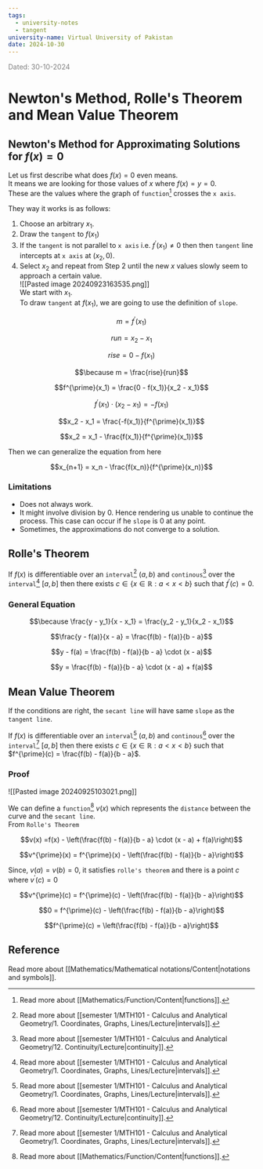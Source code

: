 ```yaml
---
tags:
  - university-notes
  - tangent
university-name: Virtual University of Pakistan
date: 2024-10-30
---
```


<span style="color: gray;">Dated: 30-10-2024</span>

# Newton's Method, Rolle's Theorem and Mean Value Theorem

## Newton's Method for Approximating Solutions for $f(x) = 0$

Let us first describe what does $f(x) = 0$ even means.  
It means we are looking for those values of $x$ where $f(x) = y = 0$.  
These are the values where the graph of `function`[^1] crosses the `x axis`.

They way it works is as follows:

1. Choose an arbitrary $x_1$.
2. Draw the `tangent` to $f(x_1)$
3. If the `tangent` is not parallel to `x axis` i.e. $f^{\prime}(x_1) \ne 0$ then then `tangent` line intercepts at `x axis` at $(x_2, 0)$.
4. Select $x_2$ and repeat from Step 2 until the new $x$ values slowly seem to approach a certain value.  
![[Pasted image 20240923163535.png]]  
We start with $x_1$.  
To draw `tangent` at $f(x_1)$, we are going to use the definition of `slope`.  

$$m = f^{\prime}(x_1)$$

$$run = x_2 - x_1$$

$$rise = 0 - f(x_1)$$

$$\because m = \frac{rise}{run}$$

$$f^{\prime}(x_1) = \frac{0 - f(x_1)}{x_2 - x_1}$$

$$f^{\prime}(x_1) \cdot (x_2 - x_1) = -f(x_1)$$

$$x_2 - x_1 = \frac{-f(x_1)}{f^{\prime}(x_1)}$$

$$x_2 = x_1 - \frac{f(x_1)}{f^{\prime}(x_1)}$$

Then we can generalize the equation from here  

$$x_{n+1} = x_n - \frac{f(x_n)}{f^{\prime}(x_n)}$$

### Limitations

- Does not always work.
- It might involve division by $0$. Hence rendering us unable to continue the process. This case can occur if he `slope` is $0$ at any point.
- Sometimes, the approximations do not converge to a solution.

## Rolle's Theorem

If $f(x)$ is differentiable over an `interval`[^2] $(a, b)$ and `continous`[^3] over the `interval`[^2] $[a, b]$ then there exists $c \in \{x \in \mathbb{R}: a < x < b\}$ such that $f^{\prime}(c) = 0$.

### General Equation

$$\because \frac{y - y_1}{x - x_1} = \frac{y_2 - y_1}{x_2 - x_1}$$

$$\frac{y - f(a)}{x - a} = \frac{f(b) - f(a)}{b - a}$$

$$y - f(a) = \frac{f(b) - f(a)}{b - a} \cdot (x - a)$$

$$y = \frac{f(b) - f(a)}{b - a} \cdot (x - a) + f(a)$$

## Mean Value Theorem

If the conditions are right, the `secant line` will have same `slope` as the `tangent line`.

If $f(x)$ is differentiable over an `interval`[^2] $(a, b)$ and `continous`[^3] over the `interval`[^2] $[a, b]$ then there exists $c \in \{x \in \mathbb{R}: a < x < b\}$ such that $f^{\prime}(c) = \frac{f(b) - f(a)}{b - a}$.

### Proof

![[Pasted image 20240925103021.png]]

We can define a `function`[^1] $v(x)$ which represents the `distance` between the curve and the `secant line`.  
From `Rolle's Theorem`  

$$v(x) =f(x) - \left(\frac{f(b) - f(a)}{b - a} \cdot (x - a) + f(a)\right)$$

$$v^{\prime}(x) = f^{\prime}(x) - \left(\frac{f(b) - f(a)}{b - a}\right)$$

Since, $v(a) = v(b) = 0$, it satisfies `rolle's theorem` and there is a point $c$ where $v^{\prime}(c) = 0$

$$v^{\prime}(c) = f^{\prime}(c) - \left(\frac{f(b) - f(a)}{b - a}\right)$$

$$0 = f^{\prime}(c) - \left(\frac{f(b) - f(a)}{b - a}\right)$$

$$f^{\prime}(c) = \left(\frac{f(b) - f(a)}{b - a}\right)$$

## Reference

Read more about [[Mathematics/Mathematical notations/Content|notations and symbols]].

[^1]: Read more about [[Mathematics/Function/Content|functions]].
[^2]: Read more about [[semester 1/MTH101 - Calculus and Analytical Geometry/1. Coordinates, Graphs, Lines/Lecture|intervals]].
[^3]: Read more about [[semester 1/MTH101 - Calculus and Analytical Geometry/12. Continuity/Lecture|continuity]].